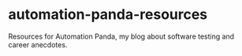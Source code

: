 # automation-panda-resources
Resources for Automation Panda, my blog about software testing and career anecdotes.
